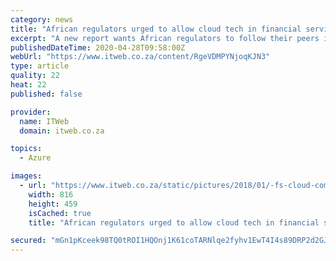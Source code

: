 ```yaml
---
category: news
title: "African regulators urged to allow cloud tech in financial services"
excerpt: "A new report wants African regulators to follow their peers in the European Union, which has been at the forefront of advocating the use of cloud-based technologies."
publishedDateTime: 2020-04-28T09:58:00Z
webUrl: "https://www.itweb.co.za/content/RgeVDMPYNjoqKJN3"
type: article
quality: 22
heat: 22
published: false

provider:
  name: ITWeb
  domain: itweb.co.za

topics:
  - Azure

images:
  - url: "https://www.itweb.co.za/static/pictures/2018/01/-fs-cloud-computing-2018.jpg"
    width: 816
    height: 459
    isCached: true
    title: "African regulators urged to allow cloud tech in financial services"

secured: "mGn1pKceek98TQ0tROI1HQOnj1K61coTARNlqe2fyhv1EwT4I4s89DRP2d2GJdIbGSoMqMyIWUx70BQJRf4rhs+RHetl+nxtWsrTsvQsr0xtvw1/S5OvrSH7Sm+GWzlLmVx4RC4v9RGbVkLhqVd6sZgFQFXdTr3dI/HYT5UDhr6yHKeABbxqm4aAcoVn0ru+9URZGwJ1G8fx96goVJWmKX2zTSNNcbnFk3+3aqXkzpm+xLDXPqG0/Y+eAQchez99QhJhObgs3imDiuGKmB9uFIi2YFUPrXkj5t4nJfMQOdFCFXQ2KzDz3kaqH3DdWABd;5rVe+GeeFYpIYnK/DgdYCg=="
---
```


